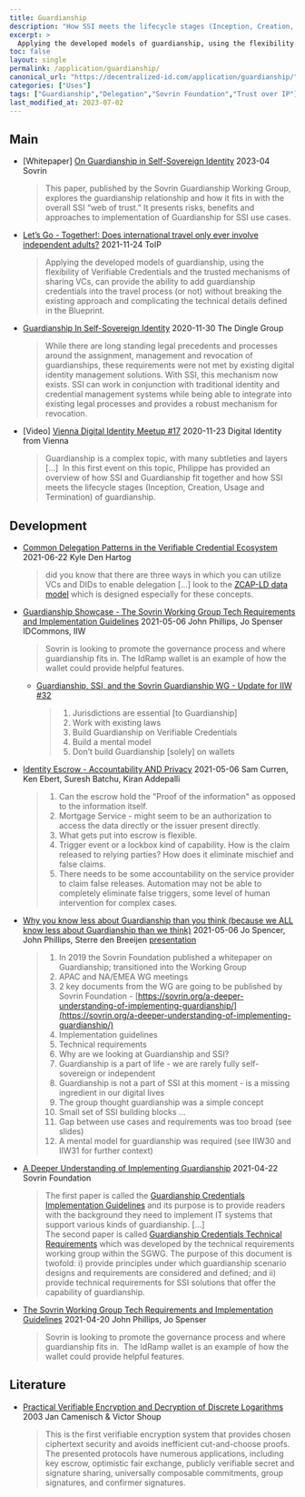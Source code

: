 ```yaml
---
title: Guardianship
description: "How SSI meets the lifecycle stages (Inception, Creation, Usage and Termination) of guardianship."
excerpt: >
  Applying the developed models of guardianship, using the flexibility of Verifiable Credentials and the trusted mechanisms of sharing VCs, can provide the ability to add guardianship credentials into the travel process (or not) without breaking the existing approach and complicating the technical details defined in the Blueprint.
toc: false
layout: single
permalink: /application/guardianship/
canonical_url: "https://decentralized-id.com/application/guardianship/"
categories: ["Uses"]
tags: ["Guardianship","Delegation","Sovrin Foundation","Trust over IP"]
last_modified_at: 2023-07-02
---
```


## Main
* [Whitepaper] [On Guardianship in Self-Sovereign Identity](https://newsletter.identosphere.net/p/identosphere-138-new-wef-report-mef) 2023-04 Sovrin 
  > This paper, published by the Sovrin Guardianship Working Group, explores the guardianship relationship and how it fits in with the overall SSI “web of trust.” It presents risks, benefits and approaches to implementation of Guardianship for SSI use cases.
* [Let’s Go - Together!: Does international travel only ever involve independent adults?](https://trustoverip.org/blog/2021/11/24/lets-go-together/) 2021-11-24 ToIP
  > Applying the developed models of guardianship, using the flexibility of Verifiable Credentials and the trusted mechanisms of sharing VCs, can provide the ability to add guardianship credentials into the travel process (or not) without breaking the existing approach and complicating the technical details defined in the Blueprint.
* [Guardianship In Self-Sovereign Identity](http://thedinglegroup.com/blog/2020/11/30/guardianship-in-self-sovereign-identity) 2020-11-30 The Dingle Group
  > While there are long standing legal precedents and processes around the assignment, management and revocation of guardianships, these requirements were not met by existing digital identity management solutions. With SSI, this mechanism now exists.  SSI can work in conjunction with traditional identity and credential management systems while being able to integrate into existing legal processes and provides a robust mechanism for revocation.
* [Video] [Vienna Digital Identity Meetup #17](https://vimeo.com/482803989) 2020-11-23 Digital Identity from Vienna
  > Guardianship is a complex topic, with many subtleties and layers [...]  In this first event on this topic, Philippe has provided an overview of how SSI and Guardianship fit together and how SSI meets the lifecycle stages (Inception, Creation, Usage and Termination) of guardianship.

## Development
* [Common Delegation Patterns in the Verifiable Credential Ecosystem](https://kyledenhartog.com/delegation-in-verifiable-credentials/) 2021-06-22 Kyle Den Hartog
  > did you know that there are three ways in which you can utilize VCs and DIDs to enable delegation [...] look to the [ZCAP-LD data model](https://w3c-ccg.github.io/zcap-ld/) which is designed especially for these concepts.
* [Guardianship Showcase - The Sovrin Working Group Tech Requirements and Implementation Guidelines](https://iiw.idcommons.net/4G/_Guardianship_Showcase_-_The_Sovrin_Working_Group_Tech_Requirements_and_Implementation_Guidelines) 2021-05-06 John Phillips, Jo Spenser IDCommons, IIW 
  > Sovrin is looking to promote the governance process and where guardianship fits in. The IdRamp wallet is an example of how the wallet could provide helpful features. 
  * [Guardianship, SSI, and the Sovrin Guardianship WG - Update for IIW #32](https://docs.google.com/presentation/d/1aGTPmlno3WScpSYMs1HLhWsrVRx9B-I0yhOQsRgmqRw/edit?usp=sharing)
    > 1. Jurisdictions are essential [to Guardianship]
    > 2. Work with existing laws
    > 3. Build Guardianship on Verifiable Credentials
    > 4. Build a mental model
    > 5. Don’t build Guardianship [solely] on wallets
* [Identity Escrow - Accountability AND Privacy](https://iiw.idcommons.net/11I/_Identity_Escrow_-_Accountability_AND_Privacy) 2021-05-06 Sam Curren, Ken Ebert, Suresh Batchu, Kiran Addepalli
  > 1. Can the escrow hold the "Proof of the information" as opposed to the information itself.
  > 2. Mortgage Service - might seem to be an authorization to access the data directly or the issuer present directly.
  > 3. What gets put into escrow is flexible.
  > 4. Trigger event or a lockbox kind of capability. How is the claim released to relying parties? How does it eliminate mischief and false claims.
  > 5. There needs to be some accountability on the service provider to claim false releases. Automation may not be able to completely eliminate false triggers, some level of human intervention for complex cases.
* [Why you know less about Guardianship than you think (because we ALL know less about Guardianship than we think)](https://iiw.idcommons.net/20L/_Why_you_know_less_about_Guardianship_than_you_think_(because_we_ALL_know_less_about_Guardianship_than_we_think)) 2021-05-06 Jo Spencer, John Phillips, Sterre den Breeijen [presentation](https://docs.google.com/presentation/d/1aGTPmlno3WScpSYMs1HLhWsrVRx9B-I0yhOQsRgmqRw/edit?usp=sharing)
  > 1. In 2019 the Sovrin Foundation published a whitepaper on Guardianship; transitioned into the Working Group
  > 2. APAC and NA/EMEA WG meetings
  > 3. 2 key documents from the WG are going to be published by Sovrin Foundation - [https://sovrin.org/a-deeper-understanding-of-implementing-guardianship/](https://sovrin.org/a-deeper-understanding-of-implementing-guardianship/)
  > 4. Implementation guidelines
  > 5. Technical requirements
  > 6. Why are we looking at Guardianship and SSI?
  > 7. Guardianship is a part of life - we are rarely fully self-sovereign or independent
  > 8. Guardianship is not a part of SSI at this moment - is a missing ingredient in our digital lives
  > 9. The group thought guardianship was a simple concept
  > 10. Small set of SSI building blocks …
  > 11. Gap between use cases and requirements was too broad (see slides)
  > 12. A mental model for guardianship was required (see IIW30 and IIW31 for further context)
* [A Deeper Understanding of Implementing Guardianship](https://sovrinid.medium.com/a-deeper-understanding-of-implementing-guardianship-9a8ab749db90)  2021-04-22 Sovrin Foundation 
  > The first paper is called the [Guardianship Credentials Implementation Guidelines](https://drive.google.com/file/d/1vBePVx8n3MRDWcePkwVDya9ab4BHEyU_/view?usp=sharing) and its purpose is to provide readers with the background they need to implement IT systems that support various kinds of guardianship. [...]\
  > The second paper is called [Guardianship Credentials Technical Requirements](https://drive.google.com/file/d/1M21PznPAd0H6z1t4ODl-jiEoXZjEhwcb/view?usp=sharing) which was developed by the technical requirements working group within the SGWG. The purpose of this document is twofold: i) provide principles under which guardianship scenario designs and requirements are considered and defined; and ii) provide technical requirements for SSI solutions that offer the capability of guardianship.
* [The Sovrin Working Group Tech Requirements and Implementation Guidelines](https://docs.google.com/presentation/d/1aGTPmlno3WScpSYMs1HLhWsrVRx9B-I0yhOQsRgmqRw/edit?usp=sharing) 2021-04-20 John Phillips, Jo Spenser
  > Sovrin is looking to promote the governance process and where guardianship fits in.  The IdRamp wallet is an example of how the wallet could provide helpful features.

## Literature
* [Practical Verifiable Encryption and Decryption of Discrete Logarithms](https://link.springer.com/chapter/10.1007/978-3-540-45146-4_8) 2003 Jan Camenisch & Victor Shoup 
  > This is the first verifiable encryption system that provides chosen ciphertext security and avoids inefficient cut-and-choose proofs. The presented protocols have numerous applications, including key escrow, optimistic fair exchange, publicly verifiable secret and signature sharing, universally composable commitments, group signatures, and confirmer signatures.
